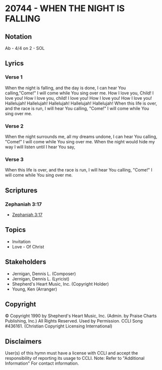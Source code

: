 # 20744 - WHEN THE NIGHT IS FALLING

## Notation

Ab - 4/4 on 2 - SOL

## Lyrics

### Verse 1

When the night is falling, and the day is done, I can hear You calling,"Come!" I will come while You sing over me. How I love you, Child! I love you! How I love you, child! I love you! How I love you! How I love you! Hallelujah! Hallelujah! Hallelujah! Hallelujah! Hallelujah! When this life is over, and the race is run, I will hear You calling, "Come!" I will come while You sing over me.

### Verse 2

When the night surrounds me, all my dreams undone, I can hear You calling, "Come!" I will come while You sing over me. When the night would hide my way I will listen until I hear You say,

### Verse 3

When this life is over, and the race is run, I will hear You calling, "Come!" I will come while You sing over me.


## Scriptures

### Zephaniah 3:17

- [Zephaniah 3:17](https://www.biblegateway.com/passage/?search=Zephaniah%203%3A17)


## Topics

- Invitation
- Love - Of Christ

## Stakeholders

- Jernigan, Dennis L. (Composer)
- Jernigan, Dennis L. (Lyricist)
- Shepherd's Heart Music, Inc. (Copyright Holder)
- Young, Ken (Arranger)

## Copyright

© Copyright 1990 by Shepherd's Heart Music, Inc. (Admin. by Praise Charts Publishing, Inc.) All Rights Reserved. Used by Permission. CCLI Song #436161.
(Christian Copyright Licensing International)

## Disclaimers

User(s) of this hymn must have a license with CCLI and accept the responsibility of reporting its usage to CCLI.
Note: Refer to "Additional Information" For contact information.

